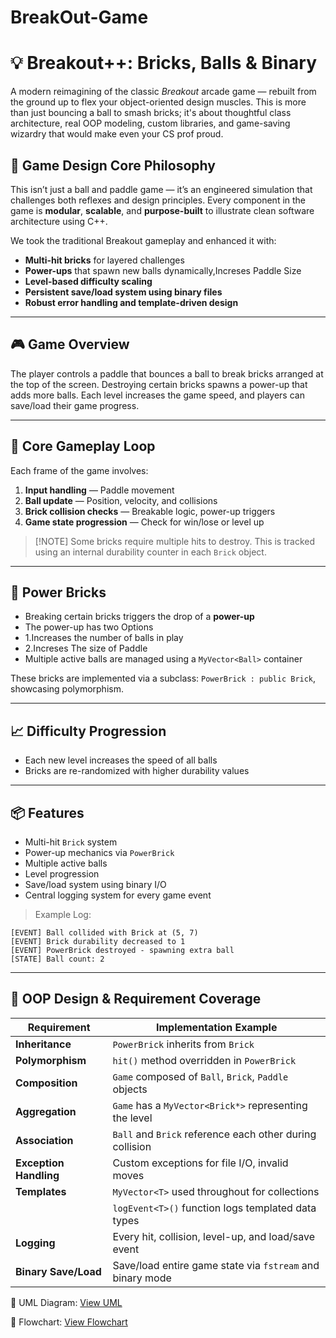 # BreakOut-Game
# 💡 Breakout++: Bricks, Balls & Binary

A modern reimagining of the classic *Breakout* arcade game — rebuilt from the ground up to flex your object-oriented design muscles. This is more than just bouncing a ball to smash bricks; it's about thoughtful class architecture, real OOP modeling, custom libraries, and game-saving wizardry that would make even your CS prof proud.

## 🎯 Game Design Core Philosophy

This isn’t just a ball and paddle game — it’s an engineered simulation that challenges both reflexes and design principles. Every component in the game is **modular**, **scalable**, and **purpose-built** to illustrate clean software architecture using C++.

We took the traditional Breakout gameplay and enhanced it with:

* **Multi-hit bricks** for layered challenges
* **Power-ups** that spawn new balls dynamically,Increses Paddle Size
* **Level-based difficulty scaling**
* **Persistent save/load system using binary files**
* **Robust error handling and template-driven design**


---

## 🎮 Game Overview

The player controls a paddle that bounces a ball to break bricks arranged at the top of the screen. Destroying certain bricks spawns a power-up that adds more balls. Each level increases the game speed, and players can save/load their game progress.

---

## 🔁 Core Gameplay Loop

Each frame of the game involves:

1. **Input handling** — Paddle movement
2. **Ball update** — Position, velocity, and collisions
3. **Brick collision checks** — Breakable logic, power-up triggers
4. **Game state progression** — Check for win/lose or level up

> \[!NOTE]
> Some bricks require multiple hits to destroy. This is tracked using an internal durability counter in each `Brick` object.

---

## 🔋 Power Bricks

* Breaking certain bricks triggers the drop of a **power-up**
* The power-up  has two Options
* 1.Increases the number of balls in play
* 2.Increses The size of Paddle
* Multiple active balls are managed using a `MyVector<Ball>` container

These bricks are implemented via a subclass: `PowerBrick : public Brick`, showcasing polymorphism.

---

## 📈 Difficulty Progression

* Each new level increases the speed of all balls
* Bricks are re-randomized with higher durability values

---

## 📦 Features

* Multi-hit `Brick` system
* Power-up mechanics via `PowerBrick`
* Multiple active balls
* Level progression
* Save/load system using binary I/O
* Central logging system for every game event

> Example Log:

```
[EVENT] Ball collided with Brick at (5, 7)
[EVENT] Brick durability decreased to 1
[EVENT] PowerBrick destroyed - spawning extra ball
[STATE] Ball count: 2
```

---

## 🧠 OOP Design & Requirement Coverage

| Requirement            | Implementation Example                                    |
| ---------------------- | --------------------------------------------------------- |
| **Inheritance**        | `PowerBrick` inherits from `Brick`                        |
| **Polymorphism**       | `hit()` method overridden in `PowerBrick`                 |
| **Composition**        | `Game` composed of `Ball`, `Brick`, `Paddle` objects      |
| **Aggregation**        | `Game` has a `MyVector<Brick*>` representing the level    |
| **Association**        | `Ball` and `Brick` reference each other during collision  |
| **Exception Handling** | Custom exceptions for file I/O, invalid moves             |
| **Templates**          | `MyVector<T>` used throughout for collections             |
|                        | `logEvent<T>()` function logs templated data types        |
| **Logging**            | Every hit, collision, level-up, and load/save event       |
| **Binary Save/Load**   | Save/load entire game state via `fstream` and binary mode |

📌 UML Diagram: [View UML](https://github.com/ahmednadeem18/BreakOut-Game/blob/c8a651f435b6d3914fde4b5622cfd2d3ac4c2b6c/UML%20Final.pdf)

📌 Flowchart: [View Flowchart](https://github.com/ahmednadeem18/BreakOut-Game/blob/c8a651f435b6d3914fde4b5622cfd2d3ac4c2b6c/Flow%20Chart%20FInal.pdf)
